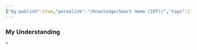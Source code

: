 ```yaml
---
{"dg-publish":true,"permalink":"/Knowledge/Smart Home (IOT)/","tags":["automation/home"]}
---
```


### My Understanding
"